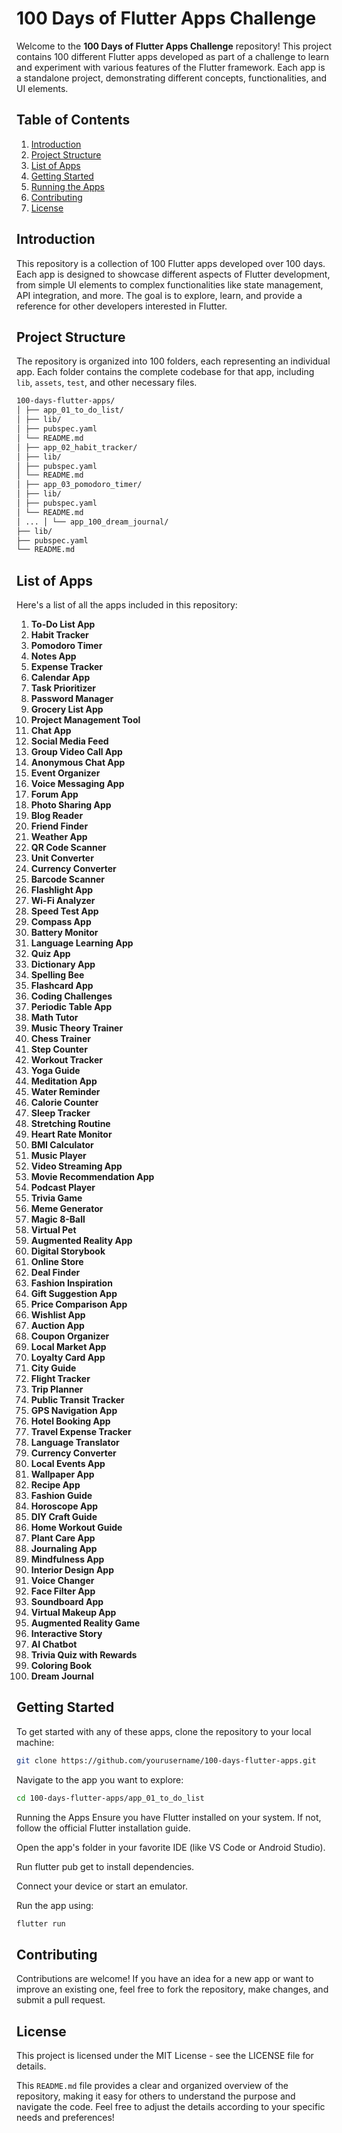 # 100 Days of Flutter Apps Challenge

Welcome to the **100 Days of Flutter Apps Challenge** repository! This project contains 100 different Flutter apps developed as part of a challenge to learn and experiment with various features of the Flutter framework. Each app is a standalone project, demonstrating different concepts, functionalities, and UI elements.

## Table of Contents

1. [Introduction](#introduction)
2. [Project Structure](#project-structure)
3. [List of Apps](#list-of-apps)
4. [Getting Started](#getting-started)
5. [Running the Apps](#running-the-apps)
6. [Contributing](#contributing)
7. [License](#license)

## Introduction

This repository is a collection of 100 Flutter apps developed over 100 days. Each app is designed to showcase different aspects of Flutter development, from simple UI elements to complex functionalities like state management, API integration, and more. The goal is to explore, learn, and provide a reference for other developers interested in Flutter.

## Project Structure

The repository is organized into 100 folders, each representing an individual app. Each folder contains the complete codebase for that app, including `lib`, `assets`, `test`, and other necessary files.
```bash
100-days-flutter-apps/ 
│ ├── app_01_to_do_list/
│ ├── lib/
│ ├── pubspec.yaml
│ └── README.md 
│ ├── app_02_habit_tracker/ 
│ ├── lib/ 
│ ├── pubspec.yaml 
│ └── README.md 
│ ├── app_03_pomodoro_timer/ 
│ ├── lib/ 
│ ├── pubspec.yaml 
│ └── README.md 
│ ... │ └── app_100_dream_journal/ 
├── lib/ 
├── pubspec.yaml 
└── README.md
```

## List of Apps

Here's a list of all the apps included in this repository:

1. **To-Do List App**
2. **Habit Tracker**
3. **Pomodoro Timer**
4. **Notes App**
5. **Expense Tracker**
6. **Calendar App**
7. **Task Prioritizer**
8. **Password Manager**
9. **Grocery List App**
10. **Project Management Tool**
11. **Chat App**
12. **Social Media Feed**
13. **Group Video Call App**
14. **Anonymous Chat App**
15. **Event Organizer**
16. **Voice Messaging App**
17. **Forum App**
18. **Photo Sharing App**
19. **Blog Reader**
20. **Friend Finder**
21. **Weather App**
22. **QR Code Scanner**
23. **Unit Converter**
24. **Currency Converter**
25. **Barcode Scanner**
26. **Flashlight App**
27. **Wi-Fi Analyzer**
28. **Speed Test App**
29. **Compass App**
30. **Battery Monitor**
31. **Language Learning App**
32. **Quiz App**
33. **Dictionary App**
34. **Spelling Bee**
35. **Flashcard App**
36. **Coding Challenges**
37. **Periodic Table App**
38. **Math Tutor**
39. **Music Theory Trainer**
40. **Chess Trainer**
41. **Step Counter**
42. **Workout Tracker**
43. **Yoga Guide**
44. **Meditation App**
45. **Water Reminder**
46. **Calorie Counter**
47. **Sleep Tracker**
48. **Stretching Routine**
49. **Heart Rate Monitor**
50. **BMI Calculator**
51. **Music Player**
52. **Video Streaming App**
53. **Movie Recommendation App**
54. **Podcast Player**
55. **Trivia Game**
56. **Meme Generator**
57. **Magic 8-Ball**
58. **Virtual Pet**
59. **Augmented Reality App**
60. **Digital Storybook**
61. **Online Store**
62. **Deal Finder**
63. **Fashion Inspiration**
64. **Gift Suggestion App**
65. **Price Comparison App**
66. **Wishlist App**
67. **Auction App**
68. **Coupon Organizer**
69. **Local Market App**
70. **Loyalty Card App**
71. **City Guide**
72. **Flight Tracker**
73. **Trip Planner**
74. **Public Transit Tracker**
75. **GPS Navigation App**
76. **Hotel Booking App**
77. **Travel Expense Tracker**
78. **Language Translator**
79. **Currency Converter**
80. **Local Events App**
81. **Wallpaper App**
82. **Recipe App**
83. **Fashion Guide**
84. **Horoscope App**
85. **DIY Craft Guide**
86. **Home Workout Guide**
87. **Plant Care App**
88. **Journaling App**
89. **Mindfulness App**
90. **Interior Design App**
91. **Voice Changer**
92. **Face Filter App**
93. **Soundboard App**
94. **Virtual Makeup App**
95. **Augmented Reality Game**
96. **Interactive Story**
97. **AI Chatbot**
98. **Trivia Quiz with Rewards**
99. **Coloring Book**
100. **Dream Journal**

## Getting Started

To get started with any of these apps, clone the repository to your local machine:

```bash
git clone https://github.com/yourusername/100-days-flutter-apps.git
```
Navigate to the app you want to explore:
```bash
cd 100-days-flutter-apps/app_01_to_do_list
```
Running the Apps
Ensure you have Flutter installed on your system. If not, follow the official Flutter installation guide.

Open the app's folder in your favorite IDE (like VS Code or Android Studio).

Run flutter pub get to install dependencies.

Connect your device or start an emulator.

Run the app using:
```bash
flutter run
```

## Contributing
Contributions are welcome! If you have an idea for a new app or want to improve an existing one, feel free to fork the repository, make changes, and submit a pull request.

## License
This project is licensed under the MIT License - see the LICENSE file for details.

This `README.md` file provides a clear and organized overview of the repository, making it easy for others to understand the purpose and navigate the code. Feel free to adjust the details according to your specific needs and preferences!
